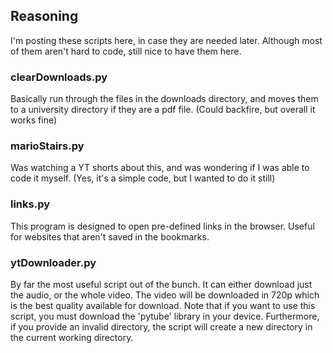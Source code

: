 ## Reasoning

I'm posting these scripts here, in case they are needed later. Although most of them aren't hard to code, still nice to have them here.

### clearDownloads.py

Basically run through the files in the downloads directory, and moves them to a university directory if they are a pdf file. (Could backfire, but overall it works fine)

### marioStairs.py

Was watching a YT shorts about this, and was wondering if I was able to code it myself. (Yes, it's a simple code, but I wanted to do it still)

### links.py

This program is designed to open pre-defined links in the browser. Useful for websites that aren't saved in the bookmarks.

### ytDownloader.py

By far the most useful script out of the bunch. It can either download just the audio, or the whole video. The video will be downloaded in 720p which is the best quality available for download. Note that if you want to use this script, you must download the 'pytube' library in your device. Furthermore, if you provide an invalid directory, the script will create a new directory in the current working directory.
